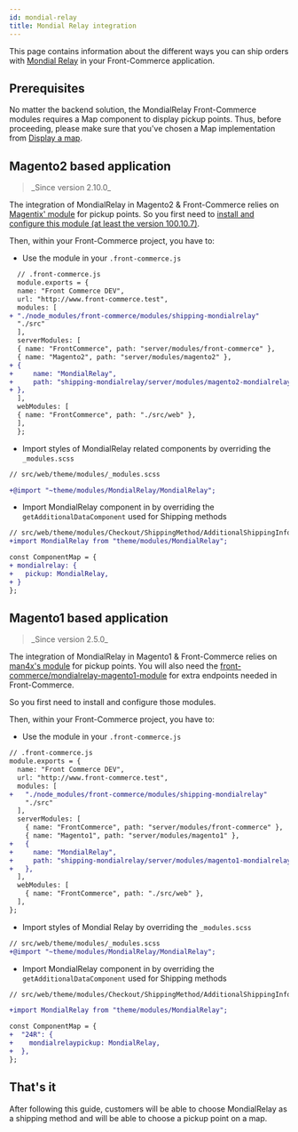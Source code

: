 ```yaml
---
id: mondial-relay
title: Mondial Relay integration
---
```


This page contains information about the different ways you can ship orders with [Mondial Relay](https://www.mondialrelay.fr/) in your Front-Commerce application.

## Prerequisites

No matter the backend solution, the MondialRelay Front-Commerce modules requires a Map component to display pickup points. Thus, before proceeding, please make sure that you've chosen a Map implementation from [Display a map](/docs/advanced/features/display-a-map.html).

## Magento2 based application

<blockquote class="feature--new">
_Since version 2.10.0_
</blockquote>

The integration of MondialRelay in Magento2 & Front-Commerce relies on [Magentix' module](https://mondialrelay.magentix.fr/fr/magento-2/) for pickup points. So you first need to [install and configure this module (at least the version 100.10.7)](https://mondialrelay.magentix.fr/fr/magento-2/documentation.html).

Then, within your Front-Commerce project, you have to:

- Use the module in your `.front-commerce.js`

```diff
  // .front-commerce.js
  module.exports = {
  name: "Front Commerce DEV",
  url: "http://www.front-commerce.test",
  modules: [
+ "./node_modules/front-commerce/modules/shipping-mondialrelay"
  "./src"
  ],
  serverModules: [
  { name: "FrontCommerce", path: "server/modules/front-commerce" },
  { name: "Magento2", path: "server/modules/magento2" },
+ {
+     name: "MondialRelay",
+     path: "shipping-mondialrelay/server/modules/magento2-mondialrelay",
+ },
  ],
  webModules: [
  { name: "FrontCommerce", path: "./src/web" },
  ],
  };
```

- Import styles of MondialRelay related components by overriding the `_modules.scss`

```diff
// src/web/theme/modules/_modules.scss

+@import "~theme/modules/MondialRelay/MondialRelay";
```

- Import MondialRelay component in by overriding the `getAdditionalDataComponent` used for Shipping methods

```diff
// src/web/theme/modules/Checkout/ShippingMethod/AdditionalShippingInformation/getAdditionalDataComponent.js
+import MondialRelay from "theme/modules/MondialRelay";

const ComponentMap = {
+ mondialrelay: {
+   pickup: MondialRelay,
+ }
};
```

## Magento1 based application

<blockquote class="feature--new">
_Since version 2.5.0_
</blockquote>

The integration of MondialRelay in Magento1 & Front-Commerce relies on [man4x's module](https://github.com/OpenMageModuleFostering/man4x_mondialrelay) for pickup points. You will also need the [front-commerce/mondialrelay-magento1-module](https://github.com/front-commerce/magento1-module-mondialrelay-front-commerce) for extra endpoints needed in Front-Commerce.

So you first need to install and configure those modules.

Then, within your Front-Commerce project, you have to:

- Use the module in your `.front-commerce.js`

```diff
// .front-commerce.js
module.exports = {
  name: "Front Commerce DEV",
  url: "http://www.front-commerce.test",
  modules: [
+   "./node_modules/front-commerce/modules/shipping-mondialrelay"
    "./src"
  ],
  serverModules: [
    { name: "FrontCommerce", path: "server/modules/front-commerce" },
    { name: "Magento1", path: "server/modules/magento1" },
+   {
+     name: "MondialRelay",
+     path: "shipping-mondialrelay/server/modules/magento1-mondialrelay",
+   },
  ],
  webModules: [
    { name: "FrontCommerce", path: "./src/web" },
  ],
};
```

- Import styles of Mondial Relay by overriding the `_modules.scss`

```diff
// src/web/theme/modules/_modules.scss
+@import "~theme/modules/MondialRelay/MondialRelay";
```

- Import MondialRelay component in by overriding the `getAdditionalDataComponent` used for Shipping methods

```diff
// src/web/theme/modules/Checkout/ShippingMethod/AdditionalShippingInformation/getAdditionalDataComponent.js

+import MondialRelay from "theme/modules/MondialRelay";

const ComponentMap = {
+  "24R": {
+    mondialrelaypickup: MondialRelay,
+  },
};
```

## That's it

After following this guide, customers will be able to choose MondialRelay as a shipping method and will be able to choose a pickup point on a map.
